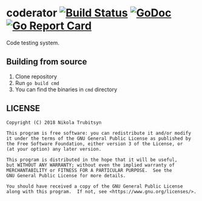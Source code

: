 # coderator [![Build Status](https://travis-ci.com/trubitsyn/coderator.svg?branch=master)](https://travis-ci.com/trubitsyn/coderator) [![GoDoc](https://godoc.org/github.com/trubitsyn/coderator?status.svg)](https://godoc.org/github.com/trubitsyn/coderator) [![Go Report Card](https://goreportcard.com/badge/github.com/trubitsyn/coderator)](https://goreportcard.com/report/github.com/trubitsyn/coderator)
Code testing system.

## Building from source
1. Clone repository
2. Run `go build cmd`
3. You can find the binaries in `cmd` directory

## LICENSE
```
Copyright (C) 2018 Nikola Trubitsyn

This program is free software: you can redistribute it and/or modify
it under the terms of the GNU General Public License as published by
the Free Software Foundation, either version 3 of the License, or
(at your option) any later version.

This program is distributed in the hope that it will be useful,
but WITHOUT ANY WARRANTY; without even the implied warranty of
MERCHANTABILITY or FITNESS FOR A PARTICULAR PURPOSE.  See the
GNU General Public License for more details.

You should have received a copy of the GNU General Public License
along with this program.  If not, see <https://www.gnu.org/licenses/>.
```
